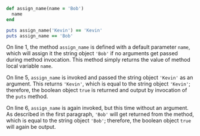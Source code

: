 ```Ruby
def assign_name(name = 'Bob')
  name
end

puts assign_name('Kevin') == 'Kevin'
puts assign_name == 'Bob'
```
On line 1, the method `assign_name` is defined with a default parameter `name`, which will assign it the string object `'Bob'` if no arguments get passed during method invocation. This method simply returns the value of method local variable `name`.

On line 5, `assign_name` is invoked and passed the string object `'Kevin'` as an argument. This returns `'Kevin'`, which is equal to the string object `'Kevin'`; therefore, the boolean object `true` is returned and output by invocation of the `puts` method.

On line 6, `assign_name` is again invoked, but this time without an argument. As described in the first paragraph, `'Bob'` will get returned from the method, which is equal to the string object `'Bob'`; therefore, the boolean object `true` will again be output.